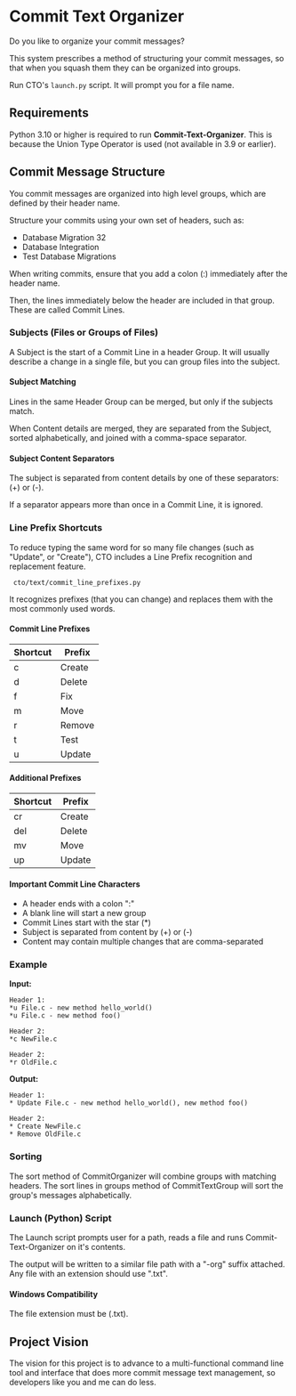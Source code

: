 # Commit Text Organizer
Do you like to organize your commit messages?

This system prescribes a method of structuring your commit messages, so that when you squash them they can be organized into groups.

Run CTO's `launch.py` script. It will prompt you for a file name.

## Requirements
Python 3.10 or higher is required to run __Commit-Text-Organizer__.
This is because the Union Type Operator is used (not available in 3.9 or earlier).

## Commit Message Structure
You commit messages are organized into high level groups, which are defined by their header name.

Structure your commits using your own set of headers, such as:
- Database Migration 32
- Database Integration
- Test Database Migrations

When writing commits, ensure that you add a colon (:) immediately after the header name.

Then, the lines immediately below the header are included in that group. These are called Commit Lines.

### Subjects (Files or Groups of Files)
A Subject is the start of a Commit Line in a header Group. It will usually describe a change in a single file, but you can group files into the subject.

#### Subject Matching
Lines in the same Header Group can be merged, but only if the subjects match.

When Content details are merged, they are separated from the Subject, sorted alphabetically, and joined with a comma-space separator.

#### Subject Content Separators
The subject is separated from content details by one of these separators: (+) or (-).

If a separator appears more than once in a Commit Line, it is ignored.

### Line Prefix Shortcuts
To reduce typing the same word for so many file changes (such as "Update", or "Create"), CTO includes a Line Prefix recognition and replacement feature.

     cto/text/commit_line_prefixes.py  

It recognizes prefixes (that you can change) and replaces them with the most commonly used words.

#### Commit Line Prefixes
| Shortcut | Prefix |
|----------|--------|
| c | Create |
| d | Delete |
| f | Fix |
| m | Move |
| r | Remove |
| t | Test |
| u | Update |

#### Additional Prefixes
| Shortcut | Prefix |
|----------|--------|
| cr | Create |
| del | Delete |
| mv | Move |
| up | Update |

#### Important Commit Line Characters
- A header ends with a colon ":"
- A blank line will start a new group
- Commit Lines start with the star (*)
- Subject is separated from content by (+) or (-)
- Content may contain multiple changes that are comma-separated

### Example
__Input:__
```
Header 1:
*u File.c - new method hello_world()
*u File.c - new method foo()

Header 2:
*c NewFile.c

Header 2:
*r OldFile.c
```
__Output:__
```
Header 1:
* Update File.c - new method hello_world(), new method foo()

Header 2:
* Create NewFile.c
* Remove OldFile.c
```

### Sorting
The sort method of CommitOrganizer will combine groups with matching headers.
The sort lines in groups method of CommitTextGroup will sort the group's messages alphabetically. 

### Launch (Python) Script
The Launch script prompts user for a path, reads a file and runs Commit-Text-Organizer on it's contents. 

The output will be written to a similar file path with a "-org" suffix attached.
Any file with an extension should use ".txt".

#### Windows Compatibility
The file extension must be (.txt).

## Project Vision
The vision for this project is to advance to a multi-functional command line tool and interface that does more commit message text management, so developers like you and me can do less.

